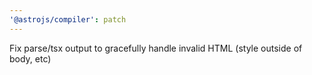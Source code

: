 ```yaml
---
'@astrojs/compiler': patch
---
```


Fix parse/tsx output to gracefully handle invalid HTML (style outside of body, etc)

